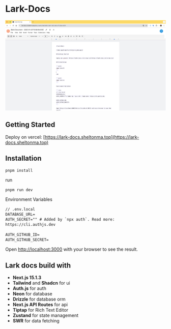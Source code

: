 # Lark-Docs

![demo png](/public/lark_docs_demo.png)

## Getting Started

Deploy on vercel: [https://lark-docs.sheltonma.top](https://lark-docs.sheltonma.top)

## Installation

```shell
pnpm install
```

run

```shell
pnpm run dev
```

Environment Variables

```.env
// .env.local
DATABASE_URL=
AUTH_SECRET="" # Added by `npx auth`. Read more: https://cli.authjs.dev

AUTH_GITHUB_ID=
AUTH_GITHUB_SECRET=
```

Open [http://localhost:3000](http://localhost:3000) with your browser to see the result.

## Lark docs build with

- **Next.js 15.1.3**
- **Tailwind** and **Shadcn** for ui
- **Auth.js** for auth
- **Neon** for database
- **Drizzle** for database orm
- **Next.js API Routes** for api
- **Tiptap** for Rich Text Editor
- **Zustand** for state management
- **SWR** for data fetching
